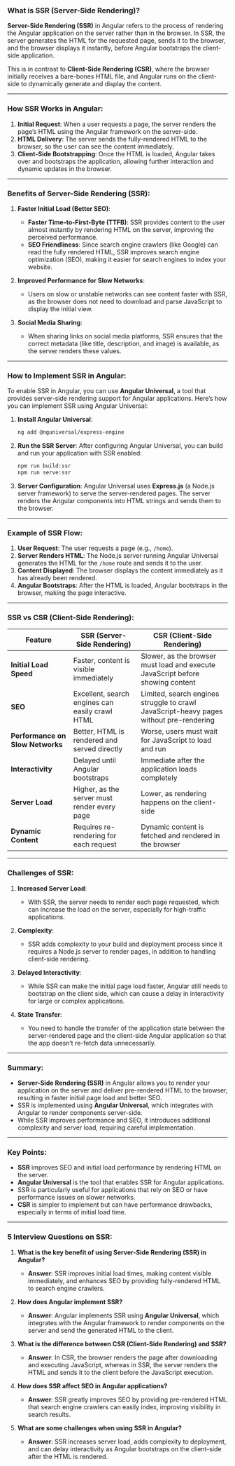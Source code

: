 ### What is SSR (Server-Side Rendering)?

**Server-Side Rendering (SSR)** in Angular refers to the process of rendering the Angular application on the server rather than in the browser. In SSR, the server generates the HTML for the requested page, sends it to the browser, and the browser displays it instantly, before Angular bootstraps the client-side application.

This is in contrast to **Client-Side Rendering (CSR)**, where the browser initially receives a bare-bones HTML file, and Angular runs on the client-side to dynamically generate and display the content.

---

### How SSR Works in Angular:

1. **Initial Request**: When a user requests a page, the server renders the page’s HTML using the Angular framework on the server-side.
2. **HTML Delivery**: The server sends the fully-rendered HTML to the browser, so the user can see the content immediately.
3. **Client-Side Bootstrapping**: Once the HTML is loaded, Angular takes over and bootstraps the application, allowing further interaction and dynamic updates in the browser.

---

### Benefits of Server-Side Rendering (SSR):

1. **Faster Initial Load (Better SEO)**:
   - **Faster Time-to-First-Byte (TTFB)**: SSR provides content to the user almost instantly by rendering HTML on the server, improving the perceived performance.
   - **SEO Friendliness**: Since search engine crawlers (like Google) can read the fully rendered HTML, SSR improves search engine optimization (SEO), making it easier for search engines to index your website.

2. **Improved Performance for Slow Networks**:
   - Users on slow or unstable networks can see content faster with SSR, as the browser does not need to download and parse JavaScript to display the initial view.

3. **Social Media Sharing**:
   - When sharing links on social media platforms, SSR ensures that the correct metadata (like title, description, and image) is available, as the server renders these values.

---

### How to Implement SSR in Angular:

To enable SSR in Angular, you can use **Angular Universal**, a tool that provides server-side rendering support for Angular applications. Here’s how you can implement SSR using Angular Universal:

1. **Install Angular Universal**:
   ```bash
   ng add @nguniversal/express-engine
   ```

2. **Run the SSR Server**:
   After configuring Angular Universal, you can build and run your application with SSR enabled:
   ```bash
   npm run build:ssr
   npm run serve:ssr
   ```

3. **Server Configuration**:
   Angular Universal uses **Express.js** (a Node.js server framework) to serve the server-rendered pages. The server renders the Angular components into HTML strings and sends them to the browser.

---

### Example of SSR Flow:

1. **User Request**: The user requests a page (e.g., `/home`).
2. **Server Renders HTML**: The Node.js server running Angular Universal generates the HTML for the `/home` route and sends it to the user.
3. **Content Displayed**: The browser displays the content immediately as it has already been rendered.
4. **Angular Bootstraps**: After the HTML is loaded, Angular bootstraps in the browser, making the page interactive.

---

### SSR vs CSR (Client-Side Rendering):

| Feature                       | SSR (Server-Side Rendering)                   | CSR (Client-Side Rendering)                    |
|-------------------------------|-----------------------------------------------|------------------------------------------------|
| **Initial Load Speed**         | Faster, content is visible immediately        | Slower, as the browser must load and execute JavaScript before showing content |
| **SEO**                        | Excellent, search engines can easily crawl HTML | Limited, search engines struggle to crawl JavaScript-heavy pages without pre-rendering |
| **Performance on Slow Networks**| Better, HTML is rendered and served directly  | Worse, users must wait for JavaScript to load and run |
| **Interactivity**              | Delayed until Angular bootstraps              | Immediate after the application loads completely |
| **Server Load**                | Higher, as the server must render every page   | Lower, as rendering happens on the client-side  |
| **Dynamic Content**            | Requires re-rendering for each request        | Dynamic content is fetched and rendered in the browser |

---

### Challenges of SSR:

1. **Increased Server Load**:
   - With SSR, the server needs to render each page requested, which can increase the load on the server, especially for high-traffic applications.

2. **Complexity**:
   - SSR adds complexity to your build and deployment process since it requires a Node.js server to render pages, in addition to handling client-side rendering.

3. **Delayed Interactivity**:
   - While SSR can make the initial page load faster, Angular still needs to bootstrap on the client side, which can cause a delay in interactivity for large or complex applications.

4. **State Transfer**:
   - You need to handle the transfer of the application state between the server-rendered page and the client-side Angular application so that the app doesn’t re-fetch data unnecessarily.

---

### Summary:
- **Server-Side Rendering (SSR)** in Angular allows you to render your application on the server and deliver pre-rendered HTML to the browser, resulting in faster initial page load and better SEO.
- SSR is implemented using **Angular Universal**, which integrates with Angular to render components server-side.
- While SSR improves performance and SEO, it introduces additional complexity and server load, requiring careful implementation.

---

### Key Points:
- **SSR** improves SEO and initial load performance by rendering HTML on the server.
- **Angular Universal** is the tool that enables SSR for Angular applications.
- SSR is particularly useful for applications that rely on SEO or have performance issues on slower networks.
- **CSR** is simpler to implement but can have performance drawbacks, especially in terms of initial load time.

---

### 5 Interview Questions on SSR:

1. **What is the key benefit of using Server-Side Rendering (SSR) in Angular?**
   - **Answer**: SSR improves initial load times, making content visible immediately, and enhances SEO by providing fully-rendered HTML to search engine crawlers.

2. **How does Angular implement SSR?**
   - **Answer**: Angular implements SSR using **Angular Universal**, which integrates with the Angular framework to render components on the server and send the generated HTML to the client.

3. **What is the difference between CSR (Client-Side Rendering) and SSR?**
   - **Answer**: In CSR, the browser renders the page after downloading and executing JavaScript, whereas in SSR, the server renders the HTML and sends it to the client before the JavaScript execution.

4. **How does SSR affect SEO in Angular applications?**
   - **Answer**: SSR greatly improves SEO by providing pre-rendered HTML that search engine crawlers can easily index, improving visibility in search results.

5. **What are some challenges when using SSR in Angular?**
   - **Answer**: SSR increases server load, adds complexity to deployment, and can delay interactivity as Angular bootstraps on the client-side after the HTML is rendered.

